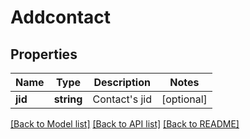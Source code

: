 # Addcontact

## Properties
Name | Type | Description | Notes
------------ | ------------- | ------------- | -------------
**jid** | **string** | Contact&#39;s jid | [optional] 

[[Back to Model list]](../README.md#documentation-for-models) [[Back to API list]](../README.md#documentation-for-api-endpoints) [[Back to README]](../README.md)


